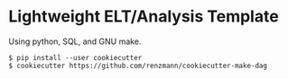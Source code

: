 # Lightweight ELT/Analysis Template

Using python, SQL, and GNU make.

```
$ pip install --user cookiecutter
$ cookiecutter https://github.com/renzmann/cookiecutter-make-dag
```
